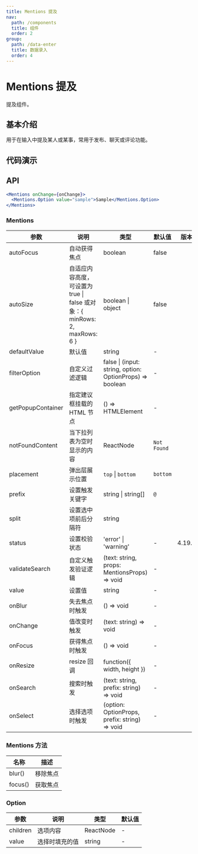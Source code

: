 ```yaml
---
title: Mentions 提及
nav:
  path: /components
  title: 组件
  order: 2
group:
  path: /data-enter
  title: 数据录入
  order: 4
---
```


# Mentions 提及

提及组件。

## 基本介绍

用于在输入中提及某人或某事，常用于发布、聊天或评论功能。

## 代码演示

<code src="demos/data-enter/mentions/basic.tsx" title="基本使用" desc="基本使用。"></code>

<code src="demos/data-enter/mentions/async.tsx" title="异步加载" desc="匹配内容列表为异步返回时。"></code>

<code src="demos/data-enter/mentions/form.tsx" title="配合 Form 使用" desc="受控模式，例如配合 Form 使用。"></code>

<code src="demos/data-enter/mentions/prefix.tsx" title="自定义触发字符" desc="通过 `prefix` 属性自定义触发字符。默认为 `@`, 可以定义为数组。"></code>

<code src="demos/data-enter/mentions/readonly.tsx" title="无效或只读" desc="通过 `disabled` 属性设置是否生效。通过 `readOnly` 属性设置是否只读。"></code>

<code src="demos/data-enter/mentions/placement.tsx" title="向上展开" desc="向上展开建议。"></code>

<code src="demos/data-enter/mentions/autoSize.tsx" title="自动大小" desc="自适应内容高度。"></code>

<code src="demos/data-enter/mentions/status.tsx" title="自定义状态" desc="使用 `status` 为 Mentions 添加状态。可选 `error` 或者 `warning`。"></code>

## API

```jsx | pure
<Mentions onChange={onChange}>
  <Mentions.Option value="sample">Sample</Mentions.Option>
</Mentions>
```

### Mentions

| 参数              | 说明                                                                      | 类型                                                     | 默认值      | 版本   |
| ----------------- | ------------------------------------------------------------------------- | -------------------------------------------------------- | ----------- | ------ |
| autoFocus         | 自动获得焦点                                                              | boolean                                                  | false       |        |
| autoSize          | 自适应内容高度，可设置为 true \| false 或对象：{ minRows: 2, maxRows: 6 } | boolean \| object                                        | false       |        |
| defaultValue      | 默认值                                                                    | string                                                   | -           |        |
| filterOption      | 自定义过滤逻辑                                                            | false \| (input: string, option: OptionProps) => boolean | -           |        |
| getPopupContainer | 指定建议框挂载的 HTML 节点                                                | () => HTMLElement                                        | -           |        |
| notFoundContent   | 当下拉列表为空时显示的内容                                                | ReactNode                                                | `Not Found` |        |
| placement         | 弹出层展示位置                                                            | `top` \| `bottom`                                        | `bottom`    |        |
| prefix            | 设置触发关键字                                                            | string \| string\[]                                      | `@`         |        |
| split             | 设置选中项前后分隔符                                                      | string                                                   | ` `         |        |
| status            | 设置校验状态                                                              | 'error' \| 'warning'                                     | -           | 4.19.0 |
| validateSearch    | 自定义触发验证逻辑                                                        | (text: string, props: MentionsProps) => void             | -           |        |
| value             | 设置值                                                                    | string                                                   | -           |        |
| onBlur            | 失去焦点时触发                                                            | () => void                                               | -           |        |
| onChange          | 值改变时触发                                                              | (text: string) => void                                   | -           |        |
| onFocus           | 获得焦点时触发                                                            | () => void                                               | -           |        |
| onResize          | resize 回调                                                               | function({ width, height })                              | -           |        |
| onSearch          | 搜索时触发                                                                | (text: string, prefix: string) => void                   | -           |        |
| onSelect          | 选择选项时触发                                                            | (option: OptionProps, prefix: string) => void            | -           |        |

### Mentions 方法

| 名称    | 描述     |
| ------- | -------- |
| blur()  | 移除焦点 |
| focus() | 获取焦点 |

### Option

| 参数     | 说明           | 类型      | 默认值 |
| -------- | -------------- | --------- | ------ |
| children | 选项内容       | ReactNode | -      |
| value    | 选择时填充的值 | string    | -      |
